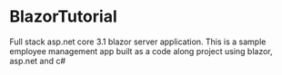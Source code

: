 # BlazorTutorial
Full stack asp.net core 3.1 blazor server application. This is a sample employee management app built as a code along project using blazor, asp.net and c#
